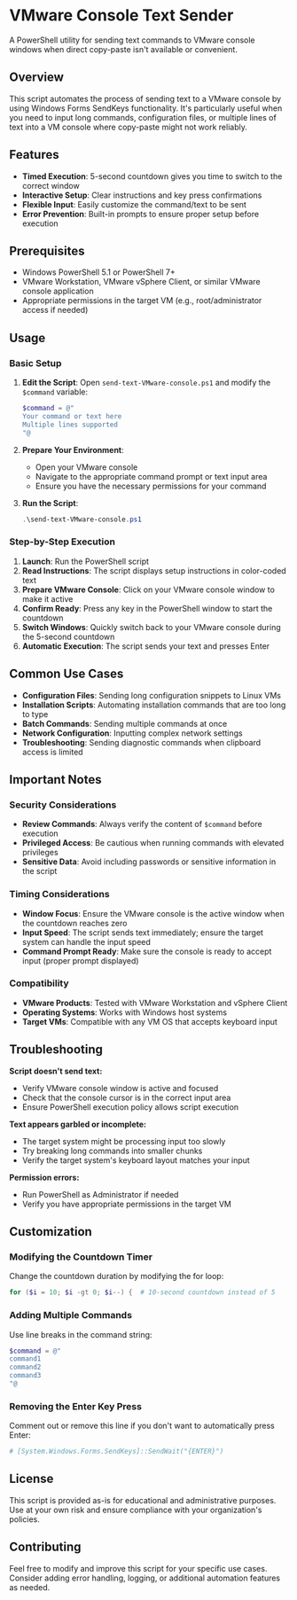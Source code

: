 # VMware Console Text Sender

A PowerShell utility for sending text commands to VMware console windows when direct copy-paste isn't available or convenient.

## Overview

This script automates the process of sending text to a VMware console by using Windows Forms SendKeys functionality. It's particularly useful when you need to input long commands, configuration files, or multiple lines of text into a VM console where copy-paste might not work reliably.

## Features

- **Timed Execution**: 5-second countdown gives you time to switch to the correct window
- **Interactive Setup**: Clear instructions and key press confirmations
- **Flexible Input**: Easily customize the command/text to be sent
- **Error Prevention**: Built-in prompts to ensure proper setup before execution

## Prerequisites

- Windows PowerShell 5.1 or PowerShell 7+
- VMware Workstation, VMware vSphere Client, or similar VMware console application
- Appropriate permissions in the target VM (e.g., root/administrator access if needed)

## Usage

### Basic Setup

1. **Edit the Script**: Open `send-text-VMware-console.ps1` and modify the `$command` variable:
   ```powershell
   $command = @"
   Your command or text here
   Multiple lines supported
   "@
   ```

2. **Prepare Your Environment**:
   - Open your VMware console
   - Navigate to the appropriate command prompt or text input area
   - Ensure you have the necessary permissions for your command

3. **Run the Script**:
   ```powershell
   .\send-text-VMware-console.ps1
   ```

### Step-by-Step Execution

1. **Launch**: Run the PowerShell script
2. **Read Instructions**: The script displays setup instructions in color-coded text
3. **Prepare VMware Console**: Click on your VMware console window to make it active
4. **Confirm Ready**: Press any key in the PowerShell window to start the countdown
5. **Switch Windows**: Quickly switch back to your VMware console during the 5-second countdown
6. **Automatic Execution**: The script sends your text and presses Enter

## Common Use Cases

- **Configuration Files**: Sending long configuration snippets to Linux VMs
- **Installation Scripts**: Automating installation commands that are too long to type
- **Batch Commands**: Sending multiple commands at once
- **Network Configuration**: Inputting complex network settings
- **Troubleshooting**: Sending diagnostic commands when clipboard access is limited

## Important Notes

### Security Considerations
- **Review Commands**: Always verify the content of `$command` before execution
- **Privileged Access**: Be cautious when running commands with elevated privileges
- **Sensitive Data**: Avoid including passwords or sensitive information in the script

### Timing Considerations
- **Window Focus**: Ensure the VMware console is the active window when the countdown reaches zero
- **Input Speed**: The script sends text immediately; ensure the target system can handle the input speed
- **Command Prompt Ready**: Make sure the console is ready to accept input (proper prompt displayed)

### Compatibility
- **VMware Products**: Tested with VMware Workstation and vSphere Client
- **Operating Systems**: Works with Windows host systems
- **Target VMs**: Compatible with any VM OS that accepts keyboard input

## Troubleshooting

**Script doesn't send text:**
- Verify VMware console window is active and focused
- Check that the console cursor is in the correct input area
- Ensure PowerShell execution policy allows script execution

**Text appears garbled or incomplete:**
- The target system might be processing input too slowly
- Try breaking long commands into smaller chunks
- Verify the target system's keyboard layout matches your input

**Permission errors:**
- Run PowerShell as Administrator if needed
- Verify you have appropriate permissions in the target VM

## Customization

### Modifying the Countdown Timer
Change the countdown duration by modifying the for loop:
```powershell
for ($i = 10; $i -gt 0; $i--) {  # 10-second countdown instead of 5
```

### Adding Multiple Commands
Use line breaks in the command string:
```powershell
$command = @"
command1
command2
command3
"@
```

### Removing the Enter Key Press
Comment out or remove this line if you don't want to automatically press Enter:
```powershell
# [System.Windows.Forms.SendKeys]::SendWait("{ENTER}")
```

## License

This script is provided as-is for educational and administrative purposes. Use at your own risk and ensure compliance with your organization's policies.

## Contributing

Feel free to modify and improve this script for your specific use cases. Consider adding error handling, logging, or additional automation features as needed.
